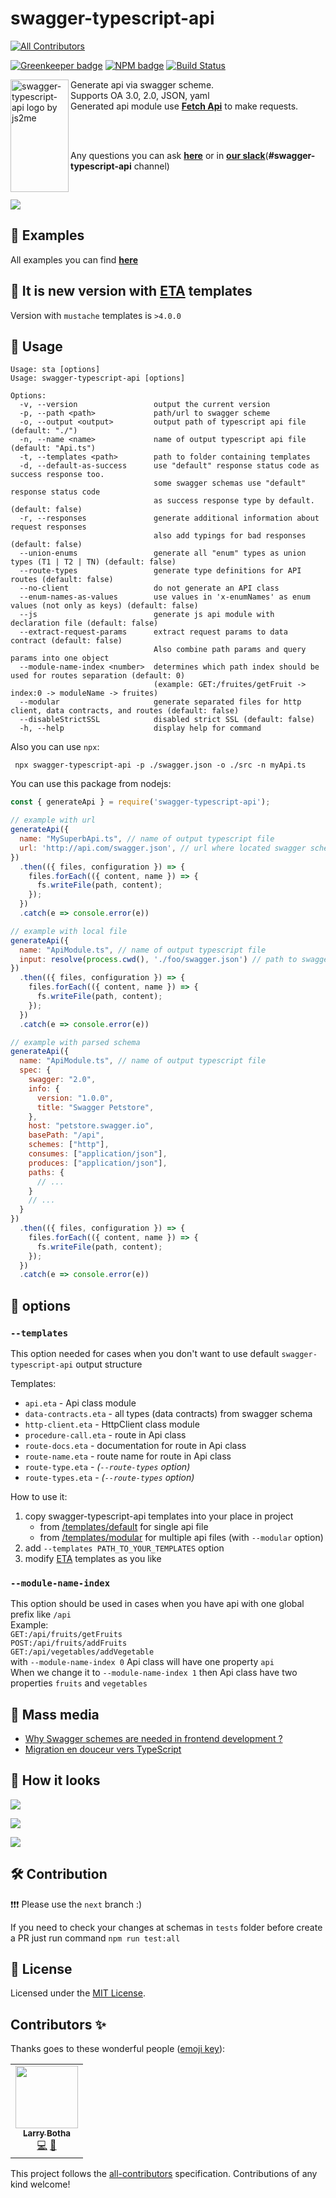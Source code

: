 # swagger-typescript-api  
<!-- ALL-CONTRIBUTORS-BADGE:START - Do not remove or modify this section -->
[![All Contributors](https://img.shields.io/badge/all_contributors-1-orange.svg?style=flat-square)](#contributors-)
<!-- ALL-CONTRIBUTORS-BADGE:END -->

[![Greenkeeper badge](https://badges.greenkeeper.io/acacode/swagger-typescript-api.svg)](https://greenkeeper.io/)
[![NPM badge](https://img.shields.io/npm/v/swagger-typescript-api.svg)](https://www.npmjs.com/package/swagger-typescript-api)
[![Build Status](https://travis-ci.org/acacode/swagger-typescript-api.svg?branch=master)](https://travis-ci.org/acacode/swagger-typescript-api)

<img src="https://raw.githubusercontent.com/acacode/swagger-typescript-api/master/assets/swagger-typescript-api-logo.png" align="left"
     title="swagger-typescript-api logo by js2me" width="93" height="180">

Generate api via swagger scheme.  
Supports OA 3.0, 2.0, JSON, yaml  
Generated api module use [**Fetch Api**](https://developer.mozilla.org/en-US/docs/Web/API/Fetch_API) to make requests.  

<br>
<br>

Any questions you can ask [**here**](https://github.com/acacode/swagger-typescript-api/issues) or in [**our slack**](https://join.slack.com/t/acacode/shared_invite/enQtOTQ5ODgyODQzMzYwLWYxOGI1MzQ3Yzg1ZWI5ZTI5NzNiZjExZTE5OWI1YjQ4NjBiNTk4NWVlNjM5YmU1ZWI2ZDkyMzZkZGIxNjA5NTQ)(**#swagger-typescript-api** channel)
  
<br>  

![](https://raw.githubusercontent.com/acacode/swagger-typescript-api/master/assets/components-converter-example.jpg)  

## 👀 Examples  

All examples you can find [**here**](https://github.com/acacode/swagger-typescript-api/tree/master/tests)  

## 🛑 It is new version with [ETA](https://eta.js.org/docs/syntax) templates  
Version with `mustache` templates is `>4.0.0`  

## 📄 Usage  

```muse
Usage: sta [options]
Usage: swagger-typescript-api [options]

Options:
  -v, --version                 output the current version
  -p, --path <path>             path/url to swagger scheme
  -o, --output <output>         output path of typescript api file (default: "./")
  -n, --name <name>             name of output typescript api file (default: "Api.ts")
  -t, --templates <path>        path to folder containing templates
  -d, --default-as-success      use "default" response status code as success response too.
                                some swagger schemas use "default" response status code
                                as success response type by default. (default: false)
  -r, --responses               generate additional information about request responses
                                also add typings for bad responses (default: false)
  --union-enums                 generate all "enum" types as union types (T1 | T2 | TN) (default: false)
  --route-types                 generate type definitions for API routes (default: false)
  --no-client                   do not generate an API class
  --enum-names-as-values        use values in 'x-enumNames' as enum values (not only as keys) (default: false)
  --js                          generate js api module with declaration file (default: false)
  --extract-request-params      extract request params to data contract (default: false)
                                Also combine path params and query params into one object
  --module-name-index <number>  determines which path index should be used for routes separation (default: 0)
                                (example: GET:/fruites/getFruit -> index:0 -> moduleName -> fruites)
  --modular                     generate separated files for http client, data contracts, and routes (default: false)
  --disableStrictSSL            disabled strict SSL (default: false)
  -h, --help                    display help for command
```

Also you can use `npx`:  
```
 npx swagger-typescript-api -p ./swagger.json -o ./src -n myApi.ts
```

You can use this package from nodejs:
```js
const { generateApi } = require('swagger-typescript-api');

// example with url  
generateApi({
  name: "MySuperbApi.ts", // name of output typescript file
  url: 'http://api.com/swagger.json', // url where located swagger schema
})
  .then(({ files, configuration }) => {
    files.forEach(({ content, name }) => {
      fs.writeFile(path, content);
    });
  })
  .catch(e => console.error(e))

// example with local file  
generateApi({
  name: "ApiModule.ts", // name of output typescript file
  input: resolve(process.cwd(), './foo/swagger.json') // path to swagger schema
})
  .then(({ files, configuration }) => {
    files.forEach(({ content, name }) => {
      fs.writeFile(path, content);
    });
  })
  .catch(e => console.error(e))

// example with parsed schema  
generateApi({
  name: "ApiModule.ts", // name of output typescript file
  spec: {
    swagger: "2.0",
    info: {
      version: "1.0.0",
      title: "Swagger Petstore",
    },
    host: "petstore.swagger.io",
    basePath: "/api",
    schemes: ["http"],
    consumes: ["application/json"],
    produces: ["application/json"],
    paths: {
      // ...
    }
    // ...
  }
})
  .then(({ files, configuration }) => {
    files.forEach(({ content, name }) => {
      fs.writeFile(path, content);
    });
  })
  .catch(e => console.error(e))

```


## 💎 options   
### **`--templates`**  
This option needed for cases when you don't want to use default `swagger-typescript-api` output structure  

Templates:  
- `api.eta` - Api class module  
- `data-contracts.eta` - all types (data contracts) from swagger schema  
- `http-client.eta` - HttpClient class module  
- `procedure-call.eta` - route in Api class  
- `route-docs.eta` - documentation for route in Api class  
- `route-name.eta` - route name for route in Api class  
- `route-type.eta` - *(`--route-types` option)*  
- `route-types.eta` - *(`--route-types` option)*  

How to use it:  
1. copy swagger-typescript-api templates into your place in project
    - from [/templates/default](https://github.com/acacode/swagger-typescript-api/tree/next/templates/default) for single api file  
    - from [/templates/modular](https://github.com/acacode/swagger-typescript-api/tree/next/templates/modular) for multiple api files (with `--modular` option)  
1. add `--templates PATH_TO_YOUR_TEMPLATES` option  
2. modify [ETA](https://eta.js.org/docs/syntax) templates as you like  

### **`--module-name-index`**  
This option should be used in cases when you have api with one global prefix like `/api`   
Example:   
`GET:/api/fruits/getFruits`  
`POST:/api/fruits/addFruits`  
`GET:/api/vegetables/addVegetable`  
with `--module-name-index 0` Api class will have one property `api`  
When we change it to `--module-name-index 1` then Api class have two properties `fruits` and `vegetables`  


## 📄 Mass media  

- [Why Swagger schemes are needed in frontend development ?](https://dev.to/js2me/why-swagger-schemes-are-needed-in-frontend-development-2cb4)  
- [Migration en douceur vers TypeScript](https://www.premieroctet.com/blog/migration-typescript/)  


## 🚀 How it looks  

![](https://raw.githubusercontent.com/acacode/swagger-typescript-api/master/assets/npx.gif)  

![](https://raw.githubusercontent.com/acacode/swagger-typescript-api/master/assets/auth-example.gif)  

![](https://raw.githubusercontent.com/acacode/swagger-typescript-api/master/assets/typings1.gif)  


## 🛠️ Contribution  


❗❗❗ Please use the `next` branch :)   

If you need to check your changes at schemas in `tests` folder before create a PR just run command `npm run test:all`  

## 📝 License  
Licensed under the [MIT License](https://github.com/acacode/swagger-typescript-api/blob/master/LICENSE).

## Contributors ✨

Thanks goes to these wonderful people ([emoji key](https://allcontributors.org/docs/en/emoji-key)):

<!-- ALL-CONTRIBUTORS-LIST:START - Do not remove or modify this section -->
<!-- prettier-ignore-start -->
<!-- markdownlint-disable -->
<table>
  <tr>
    <td align="center"><a href="http://fixate.it"><img src="https://avatars0.githubusercontent.com/u/1510520?v=4?s=100" width="100px;" alt=""/><br /><sub><b>Larry Botha</b></sub></a><br /><a href="https://github.com/acacode/swagger-typescript-api/commits?author=larrybotha" title="Code">💻</a> <a href="https://github.com/acacode/swagger-typescript-api/issues?q=author%3Alarrybotha" title="Bug reports">🐛</a></td>
  </tr>
</table>

<!-- markdownlint-restore -->
<!-- prettier-ignore-end -->

<!-- ALL-CONTRIBUTORS-LIST:END -->

This project follows the [all-contributors](https://github.com/all-contributors/all-contributors) specification. Contributions of any kind welcome!